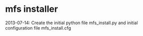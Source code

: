 mfs installer
=============
2013-07-14: Create the initial python file mfs_install.py and initial configuration file mfs_install.cfg

